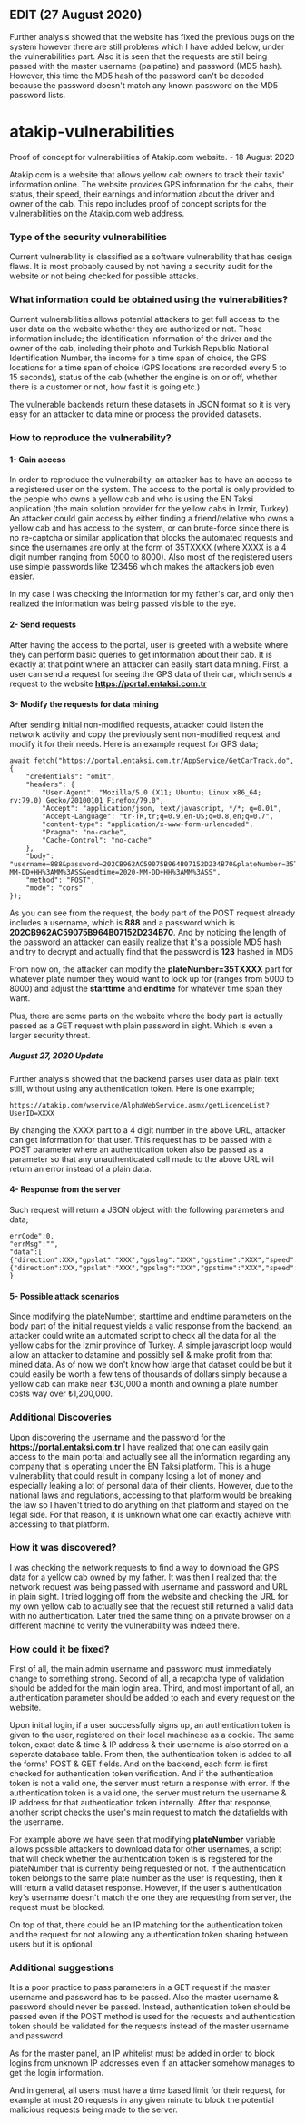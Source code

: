 ## EDIT (27 August 2020)

Further analysis showed that the website has fixed the previous bugs on the system however there are still problems which I have added below, under the vulnerabilities part. Also it is seen that the requests are still being passed with the master username (palpatine) and password (MD5 hash). However, this time the MD5 hash of the password can't be decoded because the password doesn't match any known password on the MD5 password lists.

# atakip-vulnerabilities
Proof of concept for vulnerabilities of Atakip.com website. - 18 August 2020

Atakip.com is a website that allows yellow cab owners to track their taxis' information online. The website provides GPS information for the cabs, their status, their speed, their earnings and information about the driver and owner of the cab. This repo includes proof of concept scripts for the vulnerabilities on the Atakip.com web address. 

### Type of the security vulnerabilities

Current vulnerability is classified as a software vulnerability that has design flaws. It is most probably caused by not having a security audit for the website or not being checked for possible attacks.

### What information could be obtained using the vulnerabilities?

Current vulnerabilities allows potential attackers to get full access to the user data on the website whether they are authorized or not. Those information include; the identification information of the driver and the owner of the cab, including their photo and Turkish Republic National Identification Number, the income for a time span of choice, the GPS locations for a time span of choice (GPS locations are recorded every 5 to 15 seconds), status of the cab (whether the engine is on or off, whether there is a customer or not, how fast it is going etc.)

The vulnerable backends return these datasets in JSON format so it is very easy for an attacker to data mine or process the provided datasets.

### How to reproduce the vulnerability?

#### 1- Gain access
In order to reproduce the vulnerability, an attacker has to have an access to a registered user on the system. The access to the portal is only provided to the people who owns a yellow cab and who is using the EN Taksi application (the main solution provider for the yellow cabs in Izmir, Turkey). An attacker could gain access by either finding a friend/relative who owns a yellow cab and has access to the system, or can brute-force since there is no re-captcha or similar application that blocks the automated requests and since the usernames are only at the form of 35TXXXX (where XXXX is a 4 digit number ranging from 5000 to 8000). Also most of the registered users use simple passwords like 123456 which makes the attackers job even easier.

In my case I was checking the information for my father's car, and only then realized the information was being passed visible to the eye.

#### 2- Send requests
After having the access to the portal, user is greeted with a website where they can perform basic queries to get information about their cab. It is exactly at that point where an attacker can easily start data mining. First, a user can send a request for seeing the GPS data of their car, which sends a request to the website **https://portal.entaksi.com.tr** 

#### 3- Modify the requests for data mining

After sending initial non-modified requests, attacker could listen the network activity and copy the previously sent non-modified request and modify it for their needs. Here is an example request for GPS data;

    await fetch("https://portal.entaksi.com.tr/AppService/GetCarTrack.do", {
        "credentials": "omit",
        "headers": {
            "User-Agent": "Mozilla/5.0 (X11; Ubuntu; Linux x86_64; rv:79.0) Gecko/20100101 Firefox/79.0",
            "Accept": "application/json, text/javascript, */*; q=0.01",
            "Accept-Language": "tr-TR,tr;q=0.9,en-US;q=0.8,en;q=0.7",
            "content-type": "application/x-www-form-urlencoded",
            "Pragma": "no-cache",
            "Cache-Control": "no-cache"
        },
        "body": "username=888&password=202CB962AC59075B964B07152D234B70&plateNumber=35TXXXX&starttime=2020-MM-DD+HH%3AMM%3ASS&endtime=2020-MM-DD+HH%3AMM%3ASS",
        "method": "POST",
        "mode": "cors"
    });
    
As you can see from the request, the body part of the POST request already includes a username, which is **888** and a password which is **202CB962AC59075B964B07152D234B70**. And by noticing the length of the password an attacker can easily realize that it's a possible MD5 hash and try to decrypt and actually find that the password is **123** hashed in MD5 

From now on, the attacker can modify the **plateNumber=35TXXXX** part for whatever plate number they would want to look up for (ranges from 5000 to 8000) and adjust the **starttime** and **endtime** for whatever time span they want.

Plus, there are some parts on the website where the body part is actually passed as a GET request with plain password in sight. Which is even a larger security threat.

##### August 27, 2020 Update

Further analysis showed that the backend parses user data as plain text still, without using any authentication token. Here is one example;

    https://atakip.com/wservice/AlphaWebService.asmx/getLicenceList?UserID=XXXX
    
By changing the XXXX part to a 4 digit number in the above URL, attacker can get information for that user. This request has to be passed with a POST parameter where an authentication token also be passed as a parameter so that any unauthenticated call made to the above URL will return an error instead of a plain data.

#### 4- Response from the server

Such request will return a JSON object with the following parameters and data;

    errCode":0,
    "errMsg":"",
    "data":[
    {"direction":XXX,"gpslat":"XXX","gpslng":"XXX","gpstime":"XXX","speed":XXX,"state":XXX,"time":"XXX},
    {"direction":XXX,"gpslat":"XXX","gpslng":"XXX","gpstime":"XXX","speed":XXX,"state":XXX,"time":"XXX}]
    }
    
#### 5- Possible attack scenarios
    
Since modifying the plateNumber, starttime and endtime parameters on the body part of the initial request yields a valid response from the backend, an attacker could write an automated script to check all the data for all the yellow cabs for the Izmir province of Turkey. A simple javascript loop would allow an attacker to datamine and possibly sell & make profit from that mined data. As of now we don't know how large that dataset could be but it could easily be worth a few tens of thousands of dollars simply because a yellow cab can make near ₺30,000 a month and owning a plate number costs way over ₺1,200,000. 



### Additional Discoveries

Upon discovering the username and the password for the **https://portal.entaksi.com.tr** I have realized that one can easily gain access to the main portal and actually see all the information regarding any company that is operating under the EN Taksi platform. This is a huge vulnerability that could result in company losing a lot of money and especially leaking a lot of personal data of their clients. However, due to the national laws and regulations, accessing to that platform would be breaking the law so I haven't tried to do anything on that platform and stayed on the legal side. For that reason, it is unknown what one can exactly achieve with accessing to that platform.


### How it was discovered?

I was checking the network requests to find a way to download the GPS data for a yellow cab owned by my father. It was then I realized that the network request was being passed with username and password and URL in plain sight. I tried logging off from the website and checking the URL for my own yellow cab to actually see that the request still returned a valid data with no authentication. Later tried the same thing on a private browser on a different machine to verify the vulnerability was indeed there.

### How could it be fixed?

First of all, the main admin username and password must immediately change to something strong. Second of all, a recaptcha type of validation should be added for the main login area. Third, and most important of all, an authentication parameter should be added to each and every request on the website. 

Upon initial login, if a user successfully signs up, an authentication token is given to the user, registered on their local machinese as a cookie. The same token, exact date & time & IP address & their username is also storred on a seperate database table. From then, the authentication token is added to all the forms' POST & GET fields. And on the backend, each form is first checked for authentication token verification. And if the authentication token is not a valid one, the server must return a response with error. If the authentication token is a valid one, the server must return the username & IP address for that authentication token internally. After that response, another script checks the user's main request to match the datafields with the username.

For example above we have seen that modifying **plateNumber** variable allows possible attackers to download data for other usernames, a script that will check whether the authentication token is is registered for the plateNumber that is currently being requested or not. If the authentication token belongs to the same plate number as the user is requesting, then it will return a valid dataset response. However, if the user's authentication key's username doesn't match the one they are requesting from server, the request must be blocked. 

On top of that, there could be an IP matching for the authentication token and the request for not allowing any authentication token sharing between users but it is optional.


### Additional suggestions

It is a poor practice to pass parameters in a GET request if the master username and password has to be passed. Also the master username & password should never be passed. Instead, authentication token should be passed even if the POST method is used for the requests and authentication token should be validated for the requests instead of the master username and password.

As for the master panel, an IP whitelist must be added in order to block logins from unknown IP addresses even if an attacker somehow manages to get the login information. 

And in general, all users must have a time based limit for their request, for example at most 20 requests in any given minute to block the potential malicious requests being made to the server.

